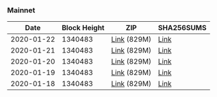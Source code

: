 ### Mainnet

|    Date    | Block Height | ZIP | SHA256SUMS |
| ---------- | ------------ | --- | ---------- |
| 2020-01-22 | 1340483 | [Link](https://s3-ap-southeast-2.amazonaws.com/ion-bootstrap/mainnet/2020-01-22/bootstrap.dat.zip) (829M) | [Link](https://s3-ap-southeast-2.amazonaws.com/ion-bootstrap/mainnet/2020-01-22/SHA256SUMS) |
| 2020-01-21 | 1340483 | [Link](https://s3-ap-southeast-2.amazonaws.com/ion-bootstrap/mainnet/2020-01-21/bootstrap.dat.zip) (829M) | [Link](https://s3-ap-southeast-2.amazonaws.com/ion-bootstrap/mainnet/2020-01-21/SHA256SUMS) |
| 2020-01-20 | 1340483 | [Link](https://s3-ap-southeast-2.amazonaws.com/ion-bootstrap/mainnet/2020-01-20/bootstrap.dat.zip) (829M) | [Link](https://s3-ap-southeast-2.amazonaws.com/ion-bootstrap/mainnet/2020-01-20/SHA256SUMS) |
| 2020-01-19 | 1340483 | [Link](https://s3-ap-southeast-2.amazonaws.com/ion-bootstrap/mainnet/2020-01-19/bootstrap.dat.zip) (829M) | [Link](https://s3-ap-southeast-2.amazonaws.com/ion-bootstrap/mainnet/2020-01-19/SHA256SUMS) |
| 2020-01-18 | 1340483 | [Link](https://s3-ap-southeast-2.amazonaws.com/ion-bootstrap/mainnet/2020-01-18/bootstrap.dat.zip) (829M) | [Link](https://s3-ap-southeast-2.amazonaws.com/ion-bootstrap/mainnet/2020-01-18/SHA256SUMS) |
